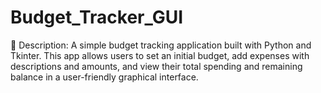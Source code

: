 # Budget_Tracker_GUI

📌 Description:
A simple budget tracking application built with Python and Tkinter. This app allows users to set an initial budget, add expenses with descriptions and amounts, and view their total spending and remaining balance in a user-friendly graphical interface.

